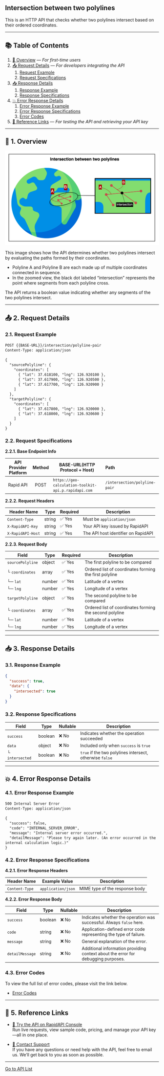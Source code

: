 ## Intersection between two polylines

This is an HTTP API that checks whether two polylines intersect based on their ordered coordinates.

---

## 📚 Table of Contents

1. [🧭 Overview](#-1-overview) — *For first-time users*
2. [📤 Request Details](#-2-request-details) — *For developers integrating the API*
    1. [Request Example](#21-request-example)
    2. [Request Specifications](#22-request-specifications)
3. [📥 Response Details](#-3-response-details)
    1. [Response Example](#31-response-example)
    2. [Response Specifications](#32-response-specifications)
4. [💥 Error Response Details](#-4-error-response-details)
    1. [Error Response Example](#41-error-response-example)
    2. [Error Response Specifications](#42-error-response-specifications)
    3. [Error Codes](#43-error-codes)
5. [🔗 Reference Links](#-5-reference-links) — *For testing the API and retrieving your API key*

---

## 🧭 1. Overview

![intersection-between-two-polylines](./img/intersection-between-two-polylines.png)

This image shows how the API determines whether two polylines intersect by evaluating the paths formed by their coordinates.

- Polyline A and Polyline B are each made up of multiple coordinates connected in sequence.
- In the zoomed view, the black dot labeled “intersection” represents the point where segments from each polyline cross.

The API returns a boolean value indicating whether any segments of the two polylines intersect.

---

## 📤 2. Request Details

### 2.1. Request Example

```http request
POST {{BASE-URL}}/intersection/polyline-pair
Content-Type: application/json

{
  "sourcePolyline": {
    "coordinates": [
      { "lat": 37.618100, "lng": 126.920100 },
      { "lat": 37.617900, "lng": 126.920500 },
      { "lat": 37.617700, "lng": 126.920900 }
    ]
  },
  "targetPolyline": {
    "coordinates": [
      { "lat": 37.617800, "lng": 126.920000 },
      { "lat": 37.618000, "lng": 126.920600 }
    ]
  }
}
```

### 2.2. Request Specifications

**2.2.1. Base Endpoint Info**

| API Provider Platform | Method | BASE-URL(HTTP Protocol + Host)                       | Path                          |
|:---------------------:|:------:|------------------------------------------------------|:------------------------------|
|       Rapid API       |  POST  | `https://geo-calculation-toolkit-api.p.rapidapi.com` | `/intersection/polyline-pair` |

**2.2.2. Request Headers**

| Header Name       | Type   | Required | Description                         |
|-------------------|--------|----------|-------------------------------------|
| `Content-Type`    | string | ✅ Yes    | Must be `application/json`          |
| `X-RapidAPI-Key`  | string | ✅ Yes    | Your API key issued by RapidAPI     |
| `X-RapidAPI-Host` | string | ✅ Yes    | The API host identifier on RapidAPI |

**2.2.3. Request Body**

| Field            | Type   | Required | Description                                             |
|------------------|--------|----------|---------------------------------------------------------|
| `sourcePolyline` | object | ✅ Yes    | The first polyline to be compared                       |
| └ `coordinates`  | array  | ✅ Yes    | Ordered list of coordinates forming the first polyline  |
| └─ `lat`         | number | ✅ Yes    | Latitude of a vertex                                    |
| └─ `lng`         | number | ✅ Yes    | Longitude of a vertex                                   |
| `targetPolyline` | object | ✅ Yes    | The second polyline to be compared                      |
| └ `coordinates`  | array  | ✅ Yes    | Ordered list of coordinates forming the second polyline |
| └─ `lat`         | number | ✅ Yes    | Latitude of a vertex                                    |
| └─ `lng`         | number | ✅ Yes    | Longitude of a vertex                                   |

---

## 📥 3. Response Details

### 3.1. Response Example

```json
{
  "success": true,
  "data": {
    "intersected": true
  }
}
```

### 3.2. Response Specifications

| Field           | Type    | Nullable | Description                                              |
|-----------------|---------|----------|----------------------------------------------------------|
| `success`       | boolean | ❌ No     | Indicates whether the operation succeeded                |
| `data`          | object  | ❌ No     | Included only when `success` is `true`                   |
| └ `intersected` | boolean | ❌ No     | `true` if the two polylines intersect, otherwise `false` |

---

## 💥 4. Error Response Details

### 4.1. Error Response Example

```http request
500 Internal Server Error
Content-Type: application/json

{
  "success": false,
  "code": "INTERNAL_SERVER_ERROR",
  "message": "Internal server error occurred.",
  "detailMessage": "Please try again later. (An error occurred in the internal calculation logic.)"
}
```

### 4.2. Error Response Specifications

**4.2.1. Error Response Headers**

| Header Name    | Example Value      | Description                    |
|----------------|--------------------|--------------------------------|
| `Content-Type` | `application/json` | MIME type of the response body |

**4.2.2. Error Response Body**

| Field           | Type    | Nullable | Description                                                                      |
|-----------------|---------|----------|----------------------------------------------------------------------------------|
| `success`       | boolean | ❌ No     | Indicates whether the operation was successful. Always `false` here.             |
| `code`          | string  | ❌ No     | Application-defined error code representing the type of failure.                 |
| `message`       | string  | ❌ No     | General explanation of the error.                                                |
| `detailMessage` | string  | ❌ No     | Additional information providing context about the error for debugging purposes. |

### 4.3. Error Codes

To view the full list of error codes, please visit the link below.

- [Error Codes](./common/error-codes.md)

---

## 🔗 5. Reference Links

- [🚀 Try the API on RapidAPI Console](https://rapidapi.com/your-api/test)  
  Run live requests, view sample code, pricing, and manage your API key—all in one place.


- [💬 Contact Support](mailto:support@yourapi.com)  
  If you have any questions or need help with the API, feel free to email us. We’ll get back to you as soon as possible.

---

[Go to API List](../README)